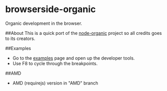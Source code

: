 browserside-organic
=======

Organic development in the browser.

##About
This is a quick port of the [node-organic][1] project so all credits goes to its creators.

##Examples
- Go to the [examples][2] page and open up the developer tools.
- Use F8 to cycle through the breakpoints.

##AMD
- AMD (requirejs) version in "AMD" branch

  [1]: https://github.com/varnalab/node-organic
  [2]: http://simov.github.io/browserside-organic/examples/